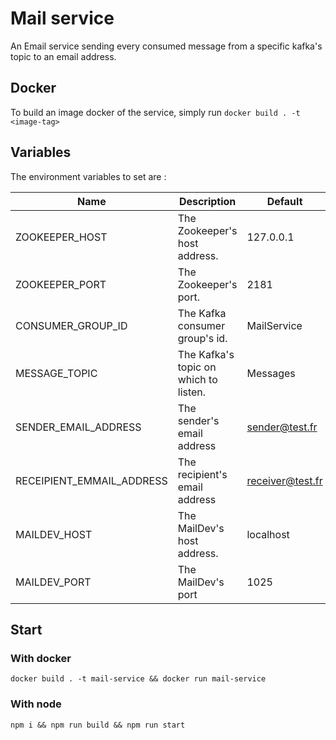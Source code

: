 # Mail service

An Email service sending every consumed message from a specific kafka's topic to an email address.

## Docker

To build an image docker of the service, simply run `docker build . -t <image-tag>`

## Variables

The environment variables to set are :

| Name                        | Description                           | Default          |
|-----------------------------|---------------------------------------|------------------|
| ZOOKEEPER_HOST              | The Zookeeper's host address.         | 127.0.0.1        |
| ZOOKEEPER_PORT              | The Zookeeper's port.                 | 2181             |
| CONSUMER_GROUP_ID           | The Kafka consumer group's id.        | MailService      |
| MESSAGE_TOPIC               | The Kafka's topic on which to listen. | Messages         |
| SENDER_EMAIL_ADDRESS        | The sender's email address            | sender@test.fr   |
| RECEIPIENT_EMMAIL_ADDRESS   | The recipient's email address         | receiver@test.fr |
| MAILDEV_HOST                | The MailDev's host address.           | localhost        |
| MAILDEV_PORT                | The MailDev's port                    | 1025             |

## Start

### With docker

```
docker build . -t mail-service && docker run mail-service
```

### With node

```
npm i && npm run build && npm run start
```
